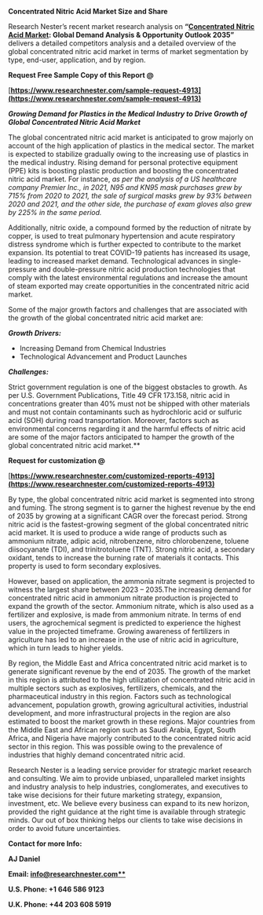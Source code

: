 ﻿**Concentrated Nitric Acid Market Size and Share**

Research Nester’s recent market research analysis on **“[Concentrated Nitric Acid Market](https://www.researchnester.com/reports/concentrated-nitric-acid-market/4913): Global Demand Analysis & Opportunity Outlook 2035”** delivers a detailed competitors analysis and a detailed overview of the global concentrated nitric acid market in terms of market segmentation by type, end-user, application, and by region. 

**Request Free Sample Copy of this Report @**

[**https://www.researchnester.com/sample-request-4913](https://www.researchnester.com/sample-request-4913)** 

***Growing Demand for Plastics in the Medical Industry to Drive Growth of Global Concentrated Nitric Acid Market***

The global concentrated nitric acid market is anticipated to grow majorly on account of the high application of plastics in the medical sector. The market is expected to stabilize gradually owing to the increasing use of plastics in the medical industry. Rising demand for personal protective equipment (PPE) kits is boosting plastic production and boosting the concentrated nitric acid market. For instance, *as per the analysis of a US healthcare company Premier Inc., in 2021, N95 and KN95 mask purchases grew by 715% from 2020 to 2021, the sale of surgical masks grew by 93% between 2020 and 2021, and the other side, the purchase of exam gloves also grew by 225% in the same period.* 

Additionally, nitric oxide, a compound formed by the reduction of nitrate by copper, is used to treat pulmonary hypertension and acute respiratory distress syndrome which is further expected to contribute to the market expansion. Its potential to treat COVID-19 patients has increased its usage, leading to increased market demand. Technological advances in single-pressure and double-pressure nitric acid production technologies that comply with the latest environmental regulations and increase the amount of steam exported may create opportunities in the concentrated nitric acid market. 

Some of the major growth factors and challenges that are associated with the growth of the global concentrated nitric acid market are:

***Growth Drivers:***

- Increasing Demand from Chemical Industries 
- Technological Advancement and Product Launches 

***Challenges:***

Strict government regulation is one of the biggest obstacles to growth. As per U.S. Government Publications, Title 49 CFR 173.158, nitric acid in concentrations greater than 40% must not be shipped with other materials and must not contain contaminants such as hydrochloric acid or sulfuric acid (SOH) during road transportation. Moreover, factors such as environmental concerns regarding it and the harmful effects of nitric acid are some of the major factors anticipated to hamper the growth of the global concentrated nitric acid market.** 

**Request for customization @**

[**https://www.researchnester.com/customized-reports-4913](https://www.researchnester.com/customized-reports-4913)** 

By type, the global concentrated nitric acid market is segmented into strong and fuming. The strong segment is to garner the highest revenue by the end of 2035 by growing at a significant CAGR over the forecast period. Strong nitric acid is the fastest-growing segment of the global concentrated nitric acid market. It is used to produce a wide range of products such as ammonium nitrate, adipic acid, nitrobenzene, nitro chlorobenzene, toluene diisocyanate (TDI), and trinitrotoluene (TNT). Strong nitric acid, a secondary oxidant, tends to increase the burning rate of materials it contacts. This property is used to form secondary explosives. 

However, based on application, the ammonia nitrate segment is projected to witness the largest share between 2023 – 2035.The increasing demand for concentrated nitric acid in ammonium nitrate production is projected to expand the growth of the sector. Ammonium nitrate, which is also used as a fertilizer and explosive, is made from ammonium nitrate. In terms of end users, the agrochemical segment is predicted to experience the highest value in the projected timeframe. Growing awareness of fertilizers in agriculture has led to an increase in the use of nitric acid in agriculture, which in turn leads to higher yields. 

By region, the Middle East and Africa concentrated nitric acid market is to generate significant revenue by the end of 2035. The growth of the market in this region is attributed to the high utilization of concentrated nitric acid in multiple sectors such as explosives, fertilizers, chemicals, and the pharmaceutical industry in this region. Factors such as technological advancement, population growth, growing agricultural activities, industrial development, and more infrastructural projects in the region are also estimated to boost the market growth in these regions. Major countries from the Middle East and African region such as Saudi Arabia, Egypt, South Africa, and Nigeria have majorly contributed to the concentrated nitric acid sector in this region. This was possible owing to the prevalence of industries that highly demand concentrated nitric acid. 

Research Nester is a leading service provider for strategic market research and consulting. We aim to provide unbiased, unparalleled market insights and industry analysis to help industries, conglomerates, and executives to take wise decisions for their future marketing strategy, expansion, investment, etc. We believe every business can expand to its new horizon, provided the right guidance at the right time is available through strategic minds. Our out of box thinking helps our clients to take wise decisions in order to avoid future uncertainties.

**Contact for more Info:**

**AJ Daniel**

**Email: [info@researchnester.com**](mailto:info@researchnester.com)**

**U.S. Phone: +1 646 586 9123** 

**U.K. Phone: +44 203 608 5919**


